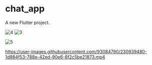 # chat_app

A new Flutter project.

![4](https://user-images.githubusercontent.com/93084790/230939409-488f7d49-da19-48ee-8a9c-7524229e6b57.PNG)
![3](https://user-images.githubusercontent.com/93084790/230939414-8a29e4c4-e732-457c-8035-18762e874fe6.PNG)

![5](https://user-images.githubusercontent.com/93084790/230939334-bc7253c2-a381-491c-9c63-a83d7141405c.PNG)



https://user-images.githubusercontent.com/93084790/230939480-1d984f53-788e-42ed-90e6-8f2c5be21873.mp4

